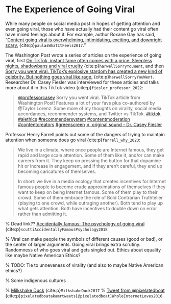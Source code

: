 # The Experience of Going Viral
While many people on social media post in hopes of getting attention and even going viral, those who have actually had their content go viral often have mixed feelings about it. For example, author Roxane Gay has said, “[Content going viral is overwhelming, intimidating, exciting, and downright scary.](https://psmag.com/economics/going-viral-is-like-doing-cartwheels-on-the-water-spout-of-a-giant-whale) {cite:p}`paulasWhatItFeels2017`.”

The Washington Post wrote a series of articles on the experience of going viral, first [On TikTok, instant fame often comes with a price: Sleepless nights, shadowbans and viral cruelty](https://www.washingtonpost.com/technology/interactive/2022/tiktok-viral-fame-harassment/) {cite:p}`harwellSorryYouWent`, and then [Sorry you went viral. TikTok’s explosive stardom has created a new kind of celebrity. But nothing goes viral like rage.](https://www.washingtonpost.com/technology/interactive/2022/tiktok-viral-fame-harassment/) {cite:p}`harwellSorryYouWent`. Researcher Dr. Casey Fiesler was interviewed for these articles and talks more about it in this TikTok video {cite:p}`fiesler_professor_2022`:


<blockquote class="tiktok-embed" cite="https://www.tiktok.com/@professorcasey/video/7158152939486399790" data-video-id="7158152939486399790" style="max-width: 605px;min-width: 325px;" > <section> <a target="_blank" title="@professorcasey" href="https://www.tiktok.com/@professorcasey?refer=embed">@professorcasey</a> Sorry you went viral. TikTok article from Washington Post! Features a lot of your favs plus co-authored by @Taylor Lorenz. Some more of my thoughts on virality, social media accordances, recommender systems, and Twitter vs TikTok. <a title="tiktok" target="_blank" href="https://www.tiktok.com/tag/tiktok?refer=embed">#tiktok</a> <a title="aiethics" target="_blank" href="https://www.tiktok.com/tag/aiethics?refer=embed">#aiethics</a> <a title="recommendersystem" target="_blank" href="https://www.tiktok.com/tag/recommendersystem?refer=embed">#recommendersystem</a> <a title="contentmoderation" target="_blank" href="https://www.tiktok.com/tag/contentmoderation?refer=embed">#contentmoderation</a> <a title="contentcreators" target="_blank" href="https://www.tiktok.com/tag/contentcreators?refer=embed">#contentcreators</a> <a title="greenscreen" target="_blank" href="https://www.tiktok.com/tag/greenscreen?refer=embed">#greenscreen</a> <a target="_blank" title="♬ original sound - Dr. Casey Fiesler" href="https://www.tiktok.com/music/original-sound-7158152962651589422?refer=embed">♬ original sound - Dr. Casey Fiesler</a> </section> </blockquote> <script async src="https://www.tiktok.com/embed.js"></script>

Professor Henry Farrell points out some of the dangers of trying to maintain attention when someone does go viral {cite:p}`farrell_why_2023`:
> We live in a climate, where once people are Internet famous, they get rapid and large scale attention. Some of them like it, and/or can make careers from it. They keep on pressing the button for that dopamine hit or increase in engagement, and if they aren’t careful, they end up becoming caricatures of themselves.
>
> In short: we live in a media ecology that creates incentives for Internet famous people to become crude approximations of themselves if they want to keep on being Internet famous. Some of them play to their crowd. Some of them embrace the role of Bold Contrarian Truthteller (playing to one crowd, while outraging another). Both tend to play up what gets attention. Both have incentives to double down on error rather than admitting it.


% Dead link?? [Accidentally famous: The psychology of going viral](https://www.cnn.com/2018/03/16/health/social-media-fame/index.html) {cite:p}`scuttiAccidentallyFamousPsychology2018`


% Viral can make people the symbols of different causes (good or bad), or the center of larger arguments. Going viral brings extra scrutiny. Randomness of who goes viral and gets singled out. Ethics about equality like maybe Native American Ethics?

% TODO: Tie to unneveness of virality (and also to maybe Native American ethics?)

% Some indigenous cultures

% [Milkshake Duck](https://knowyourmeme.com/memes/milkshake-duck) {cite:p}`MilkshakeDuck2017`
% [Tweet from @pixelatedboat](https://twitter.com/pixelatedboat/status/741904787361300481) {cite:p}`pixelatedboatakamrtweets[@pixelatedboat]WholeInternetLoves2016`